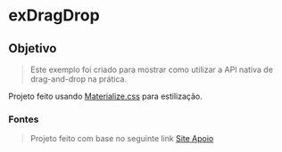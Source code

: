 # exDragDrop

## Objetivo

> Este exemplo foi criado para mostrar como utilizar a API nativa de drag-and-drop na prática.

Projeto feito usando [Materialize.css](http://materializecss.com/) para estilização.

### Fontes

> Projeto feito com base no seguinte link [Site Apoio](https://www.html5rocks.com/pt/tutorials/dnd/basics/)
